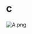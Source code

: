 # c

![A.png](https://github.com/Tan12d/Oracle-Database-Problems/assets/100254217/1ef4ad1e-3457-44fb-8c1e-80d7bf309cef)

